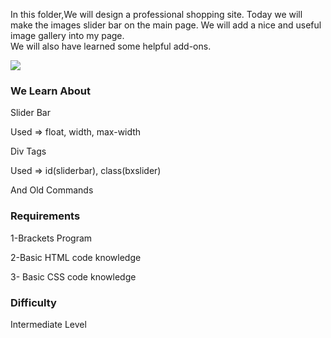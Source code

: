 In this folder,We will design a professional shopping site. 
Today we will make the images slider bar on the main page. 
We will add a nice and useful image gallery into my page.  
We will also have learned some helpful add-ons.

<img src="http://hizliresim.org/images/2018/02/01/githubpart4.jpg">


### We Learn About

Slider Bar

Used =>  float, width, max-width

Div Tags

Used =>  id(sliderbar), class(bxslider)

And Old Commands



### Requirements


1-Brackets Program


2-Basic HTML code knowledge


3- Basic CSS code knowledge


### Difficulty


Intermediate Level
